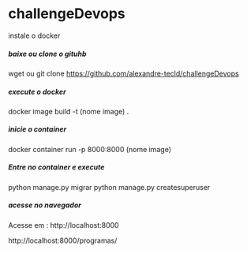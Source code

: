 # challengeDevops

instale o docker

#####  baixe ou clone o gituhb
wget ou git clone https://github.com/alexandre-tecld/challengeDevops

##### execute o docker
docker image build -t (nome image) .

##### inicie o container
docker container run -p 8000:8000 (nome image)

##### Entre no container e execute
 python manage.py migrar
 python manage.py createsuperuser
 
 ##### acesse no navegador 
 Acesse em : http://localhost:8000
 
 http://localhost:8000/programas/
